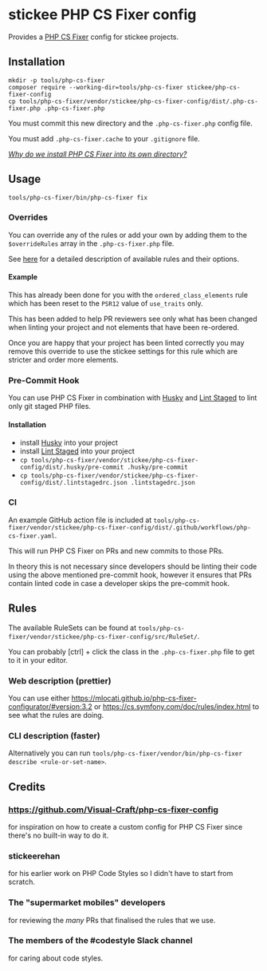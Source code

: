 # stickee PHP CS Fixer config

Provides a [PHP CS Fixer](https://github.com/FriendsOfPHP/PHP-CS-Fixer) config for stickee projects.

## Installation

```shell
mkdir -p tools/php-cs-fixer
composer require --working-dir=tools/php-cs-fixer stickee/php-cs-fixer-config
cp tools/php-cs-fixer/vendor/stickee/php-cs-fixer-config/dist/.php-cs-fixer.php .php-cs-fixer.php
```

You must commit this new directory and the `.php-cs-fixer.php` config file.

You must add `.php-cs-fixer.cache` to your `.gitignore` file.

_[Why do we install PHP CS Fixer into its own directory?](https://github.com/FriendsOfPHP/PHP-CS-Fixer#installation)_

## Usage

```shell
tools/php-cs-fixer/bin/php-cs-fixer fix
```

### Overrides

You can override any of the rules or add your own by adding them to the `$overrideRules` array in the `.php-cs-fixer.php` file.

See [here](https://mlocati.github.io/php-cs-fixer-configurator) for a detailed description of available rules and their options.

#### Example

This has already been done for you with the `ordered_class_elements` rule which has been reset to the `PSR12` value of `use_traits` only. 

This has been added to help PR reviewers see only what has been changed when linting your project and not elements that have been re-ordered.

Once you are happy that your project has been linted correctly you may remove this override to use the stickee settings for this rule which are stricter and order more elements.

### Pre-Commit Hook

You can use PHP CS Fixer in combination with [Husky](https://typicode.github.io/husky/) and [Lint Staged](https://github.com/okonet/lint-staged) to lint only git staged PHP files.

#### Installation

- install [Husky](https://typicode.github.io/husky/#/?id=automatic-recommended) into your project
- install [Lint Staged](https://github.com/okonet/lint-staged#installation-and-setup) into your project
- `cp tools/php-cs-fixer/vendor/stickee/php-cs-fixer-config/dist/.husky/pre-commit .husky/pre-commit`
- `cp tools/php-cs-fixer/vendor/stickee/php-cs-fixer-config/dist/.lintstagedrc.json .lintstagedrc.json`


### CI

An example GitHub action file is included at `tools/php-cs-fixer/vendor/stickee/php-cs-fixer-config/dist/.github/workflows/php-cs-fixer.yaml`.

This will run PHP CS Fixer on PRs and new commits to those PRs.

In theory this is not necessary since developers should be linting their code using the above mentioned pre-commit hook, however it ensures that PRs contain linted code in case a developer skips the pre-commit hook.

## Rules

The available RuleSets can be found at `tools/php-cs-fixer/vendor/stickee/php-cs-fixer-config/src/RuleSet/`.

You can probably \[ctrl\] + click the class in the `.php-cs-fixer.php` file to get to it in your editor.

### Web description (prettier)

You can use either https://mlocati.github.io/php-cs-fixer-configurator/#version:3.2 or https://cs.symfony.com/doc/rules/index.html to see what the rules are doing.

### CLI description (faster)

Alternatively you can run `tools/php-cs-fixer/vendor/bin/php-cs-fixer describe <rule-or-set-name>`.

## Credits

### https://github.com/Visual-Craft/php-cs-fixer-config 

for inspiration on how to create a custom config for PHP CS Fixer since there's no built-in way to do it.

### stickeerehan

for his earlier work on PHP Code Styles so I didn't have to start from scratch.

### The "supermarket mobiles" developers

for reviewing the _many_ PRs that finalised the rules that we use.

### The members of the #codestyle Slack channel

for caring about code styles.